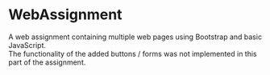 # WebAssignment

A web assignment containing multiple web pages using Bootstrap and basic JavaScript.<br>
The functionality of the added buttons / forms was not implemented in this part of the assignment.
